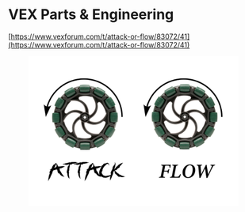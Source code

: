 # VEX Parts & Engineering

[https://www.vexforum.com/t/attack-or-flow/83072/41](https://www.vexforum.com/t/attack-or-flow/83072/41)



<figure><img src="../.gitbook/assets/0a340efef74230c56c69aecea64f3e09cfd817f1.png" alt=""><figcaption></figcaption></figure>
